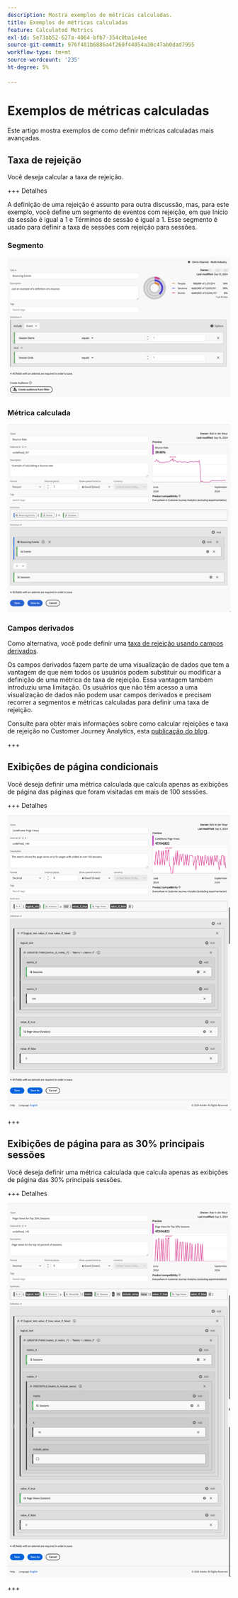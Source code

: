 ```yaml
---
description: Mostra exemplos de métricas calculadas.
title: Exemplos de métricas calculadas
feature: Calculated Metrics
exl-id: 5e73ab52-627a-4064-bfb7-354c0ba1e4ee
source-git-commit: 976f481b6886a4f260f44854a30c47ab0dad7955
workflow-type: tm+mt
source-wordcount: '235'
ht-degree: 5%

---
```


# Exemplos de métricas calculadas

Este artigo mostra exemplos de como definir métricas calculadas mais avançadas.

## Taxa de rejeição

Você deseja calcular a taxa de rejeição.

+++ Detalhes

A definição de uma rejeição é assunto para outra discussão, mas, para este exemplo, você define um segmento de eventos com rejeição, em que Início da sessão é igual a 1 e Términos de sessão é igual a 1. Esse segmento é usado para definir a taxa de sessões com rejeição para sessões.


### Segmento

![Rejeitando eventos](assets/example-bounce-bouncedevents.png)

### Métrica calculada

![Taxa de rejeição](assets/example-bounce-rate.png)


### Campos derivados

Como alternativa, você pode definir uma [taxa de rejeição usando campos derivados](/help/data-views/derived-fields/derived-fields.md#bounces).

Os campos derivados fazem parte de uma visualização de dados que tem a vantagem de que nem todos os usuários podem substituir ou modificar a definição de uma métrica de taxa de rejeição. Essa vantagem também introduziu uma limitação. Os usuários que não têm acesso a uma visualização de dados não podem usar campos derivados e precisam recorrer a segmentos e métricas calculadas para definir uma taxa de rejeição.

Consulte para obter mais informações sobre como calcular rejeições e taxa de rejeição no Customer Journey Analytics, esta [publicação do blog](https://experienceleaguecommunities.adobe.com/t5/adobe-analytics-blogs/calculating-bounces-amp-bounce-rate-in-adobe-customer-journey/ba-p/706446).

+++


## Exibições de página condicionais

Você deseja definir uma métrica calculada que calcula apenas as exibições de página das páginas que foram visitadas em mais de 100 sessões.

+++ Detalhes

![Exibições de página condicionais](assets/conditional-page-views.png)

+++

## Exibições de página para as 30% principais sessões

Você deseja definir uma métrica calculada que calcula apenas as exibições de página das 30% principais sessões.

+++ Detalhes

![Principais 30% de exibições de página](assets/top30-page-views.png)

+++
